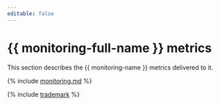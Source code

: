 ```yaml
---
editable: false
---
```


# {{ monitoring-full-name }} metrics

This section describes the {{ monitoring-name }} metrics delivered to it.

{% include [monitoring.md](../../_includes/monitoring/metrics-ref/monitoring.md) %}

{% include [trademark](../../_includes/monitoring/trademark.md) %}